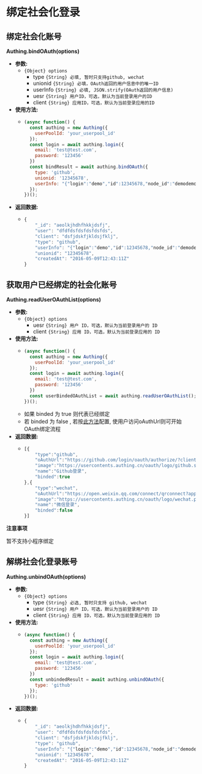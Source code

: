 # 绑定社会化登录

## 绑定社会化账号

**Authing.bindOAuth\(options\)**

* **参数:**
  * `{Object} options`
    * type `{String} 必填, 暂时只支持github, wechat`
    * unionid `{String} 必填，OAuth返回的用户信息中的唯一ID`
    * userInfo `{String} 必填, JSON.strify(OAuth返回的用户信息)`
    * uesr `{String} 用户ID，可选，默认为当前登录用户的ID`
    * client `{String} 应用ID，可选，默认为当前登录应用的ID`
* **使用方法:**
  * ```javascript
    (async function() {
      const authing = new Authing({
        userPoolId: 'your_userpool_id'
      });
      const login = await authing.login({
        email: 'test@test.com',
        password: '123456'
      })
      const bindResult = await authing.bindOAuth({
        type: 'github',
        unionid: '12345678',
        userInfo: "{"login":"demo","id":12345678,"node_id":"demodemodemo","avatar_url":"https://avatars1.githubusercontent.com/u/19266401?v=4","gravatar_id":"","url":"https://api.github.com/users/demo","html_url":"https://github.com/demo","followers_url":"https://api.github.com/users/demo/followers","following_url":"https://api.github.com/users/demo/following{/other_user}","gists_url":"https://api.github.com/users/demo/gists{/gist_id}","starred_url":"https://api.github.com/users/demo/starred{/owner}{/repo}","subscriptions_url":"https://api.github.com/users/demo/subscriptions","organizations_url":"https://api.github.com/users/demo/orgs","repos_url":"https://api.github.com/users/demo/repos","events_url":"https://api.github.com/users/demo/events{/privacy}","received_events_url":"https://api.github.com/users/demo/received_events","type":"User","site_admin":false,"name":"demo","company":null,"blog":"","location":null,"email":"demo@gmail.com","hireable":null,"bio":"A web developer.","public_repos":10,"public_gists":0,"followers":2,"following":3,"created_at":"2016-05-09T12:43:11Z","updated_at":"2018-07-23T04:42:08Z"}"
      });
    })();
    ```
* **返回数据:**
  * ```javascript
    {
        "_id": "aeolkjhdhfhkkjdsfj",
        "user": "dfdfdsfdsfdsfdsfds",
        "client": "dsfjdskfjkldsjfklj",
        "type": "github",
        "userInfo": "{"login":"demo","id":12345678,"node_id":"demodemodemo","avatar_url":"https://avatars1.githubusercontent.com/u/19266401?v=4","gravatar_id":"","url":"https://api.github.com/users/demo","html_url":"https://github.com/demo","followers_url":"https://api.github.com/users/demo/followers","following_url":"https://api.github.com/users/demo/following{/other_user}","gists_url":"https://api.github.com/users/demo/gists{/gist_id}","starred_url":"https://api.github.com/users/demo/starred{/owner}{/repo}","subscriptions_url":"https://api.github.com/users/demo/subscriptions","organizations_url":"https://api.github.com/users/demo/orgs","repos_url":"https://api.github.com/users/demo/repos","events_url":"https://api.github.com/users/demo/events{/privacy}","received_events_url":"https://api.github.com/users/demo/received_events","type":"User","site_admin":false,"name":"demo","company":null,"blog":"","location":null,"email":"demo@gmail.com","hireable":null,"bio":"A web developer.","public_repos":10,"public_gists":0,"followers":2,"following":3,"created_at":"2016-05-09T12:43:11Z","updated_at":"2018-07-23T04:42:08Z"}",
        "unionid": "12345678",
        "createdAt": "2016-05-09T12:43:11Z"
    }
    ```

## 获取用户已经绑定的社会化账号

**Authing.readUserOAuthList\(options\)**

* **参数:**
  * `{Object} options`
    * uesr `{String} 用户 ID，可选，默认为当前登录用户的 ID`
    * client `{String} 应用 ID，可选，默认为当前登录应用的 ID`
* **使用方法:**
  * ```javascript
    (async function() {
      const authing = new Authing({
        userPoolId: 'your_userpool_id'
      });
      const login = await authing.login({
        email: 'test@test.com',
        password: '123456'
      })
      const userBindedOAuthList = await authing.readUserOAuthList();
    })();
    ```
  * 如果 binded 为 true 则代表已经绑定
  * 若 binded 为 false , 若按[此方法](/oauth/oauth?id=不需要编写后端代码的-oauth-调用方法（推荐使用）)配置, 使用户访问oAuthUrl则可开始OAuth绑定流程
* **返回数据:**
  * ```javascript
    [{
        "type":"github",
        "oAuthUrl":"https://github.com/login/oauth/authorize/?client_id=demo&state=demo",
        "image":"https://usercontents.authing.cn/oauth/logo/github.svg",
        "name":"Github登录",
        "binded":true
    },{
        "type":"wechat",
        "oAuthUrl":"https://open.weixin.qq.com/connect/qrconnect?appid=demo&redirect_uri=demo&response_type=code&scope=snsapi_login&state=demo",
        "image":"https://usercontents.authing.cn/oauth/logo/wechat.png",
        "name":"微信登录",
        "binded":false
    }]
    ```

**注意事项**

暂不支持小程序绑定

## 解绑社会化登录账号

**Authing.unbindOAuth\(options\)**

* **参数:**
  * `{Object} options`
    * type `{String} 必选, 暂时只支持 github, wechat`
    * uesr `{String} 用户 ID，可选，默认为当前登录用户的 ID`
    * client `{String} 应用 ID，可选，默认为当前登录应用的 ID`
* **使用方法:**
  * ```javascript
    (async function() {
      const authing = new Authing({
        userPoolId: 'your_userpool_id'
      });
      const login = await authing.login({
        email: 'test@test.com',
        password: '123456'
      })
      const unbindedResult = await authing.unbindOAuth({
        type: 'github'
      });
    })();
    ```
* **返回数据:**
  * ```javascript
    {
        "_id": "aeolkjhdhfhkkjdsfj",
        "user": "dfdfdsfdsfdsfdsfds",
        "client": "dsfjdskfjkldsjfklj",
        "type": "github",
        "userInfo": "{"login":"demo","id":12345678,"node_id":"demodemodemo","avatar_url":"https://avatars1.githubusercontent.com/u/19266401?v=4","gravatar_id":"","url":"https://api.github.com/users/demo","html_url":"https://github.com/demo","followers_url":"https://api.github.com/users/demo/followers","following_url":"https://api.github.com/users/demo/following{/other_user}","gists_url":"https://api.github.com/users/demo/gists{/gist_id}","starred_url":"https://api.github.com/users/demo/starred{/owner}{/repo}","subscriptions_url":"https://api.github.com/users/demo/subscriptions","organizations_url":"https://api.github.com/users/demo/orgs","repos_url":"https://api.github.com/users/demo/repos","events_url":"https://api.github.com/users/demo/events{/privacy}","received_events_url":"https://api.github.com/users/demo/received_events","type":"User","site_admin":false,"name":"demo","company":null,"blog":"","location":null,"email":"demo@gmail.com","hireable":null,"bio":"A web developer.","public_repos":10,"public_gists":0,"followers":2,"following":3,"created_at":"2016-05-09T12:43:11Z","updated_at":"2018-07-23T04:42:08Z"}",
        "unionid": "12345678",
        "createdAt": "2016-05-09T12:43:11Z"
    }
    ```


